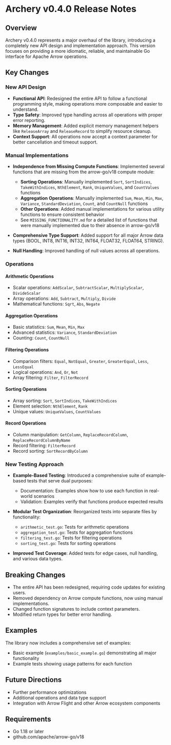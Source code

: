 # Archery v0.4.0 Release Notes

## Overview

Archery v0.4.0 represents a major overhaul of the library, introducing a completely new API design and implementation approach. This version focuses on providing a more idiomatic, reliable, and maintainable Go interface for Apache Arrow operations.

## Key Changes

### New API Design

- **Functional API**: Redesigned the entire API to follow a functional programming style, making operations more composable and easier to understand.
- **Type Safety**: Improved type handling across all operations with proper error reporting.
- **Memory Management**: Added explicit memory management helpers like `ReleaseArray` and `ReleaseRecord` to simplify resource cleanup.
- **Context Support**: All operations now accept a context parameter for better cancellation and timeout support.

### Manual Implementations

- **Independence from Missing Compute Functions**: Implemented several functions that are missing from the arrow-go/v18 compute module:
  - **Sorting Operations**: Manually implemented `Sort`, `SortIndices`, `TakeWithIndices`, `NthElement`, `Rank`, `UniqueValues`, and `CountValues` functions
  - **Aggregation Operations**: Manually implemented `Sum`, `Mean`, `Min`, `Max`, `Variance`, `StandardDeviation`, `Count`, and `CountNull` functions
  - **Other Operations**: Added manual implementations for various utility functions to ensure consistent behavior
  - See `MISSING_FUNCTIONALITY.md` for a detailed list of functions that were manually implemented due to their absence in arrow-go/v18

- **Comprehensive Type Support**: Added support for all major Arrow data types (BOOL, INT8, INT16, INT32, INT64, FLOAT32, FLOAT64, STRING).
- **Null Handling**: Improved handling of null values across all operations.

### Operations

#### Arithmetic Operations

- Scalar operations: `AddScalar`, `SubtractScalar`, `MultiplyScalar`, `DivideScalar`
- Array operations: `Add`, `Subtract`, `Multiply`, `Divide`
- Mathematical functions: `Sqrt`, `Abs`, `Negate`

#### Aggregation Operations

- Basic statistics: `Sum`, `Mean`, `Min`, `Max`
- Advanced statistics: `Variance`, `StandardDeviation`
- Counting: `Count`, `CountNull`

#### Filtering Operations

- Comparison filters: `Equal`, `NotEqual`, `Greater`, `GreaterEqual`, `Less`, `LessEqual`
- Logical operations: `And`, `Or`, `Not`
- Array filtering: `Filter`, `FilterRecord`

#### Sorting Operations

- Array sorting: `Sort`, `SortIndices`, `TakeWithIndices`
- Element selection: `NthElement`, `Rank`
- Unique values: `UniqueValues`, `CountValues`

#### Record Operations

- Column manipulation: `GetColumn`, `ReplaceRecordColumn`, `ReplaceRecordColumnByName`
- Record filtering: `FilterRecord`
- Record sorting: `SortRecordByColumn`

### New Testing Approach

- **Example-Based Testing**: Introduced a comprehensive suite of example-based tests that serve dual purposes:
  - Documentation: Examples show how to use each function in real-world scenarios
  - Validation: Examples verify that functions produce expected results

- **Modular Test Organization**: Reorganized tests into separate files by functionality:
  - `arithmetic_test.go`: Tests for arithmetic operations
  - `aggregation_test.go`: Tests for aggregation functions
  - `filtering_test.go`: Tests for filtering operations
  - `sorting_test.go`: Tests for sorting operations

- **Improved Test Coverage**: Added tests for edge cases, null handling, and various data types.

## Breaking Changes

- The entire API has been redesigned, requiring code updates for existing users.
- Removed dependency on Arrow compute functions, now using manual implementations.
- Changed function signatures to include context parameters.
- Modified return types for better error handling.

## Examples

The library now includes a comprehensive set of examples:

- Basic example (`examples/basic_example.go`) demonstrating all major functionality
- Example tests showing usage patterns for each function

## Future Directions

- Further performance optimizations
- Additional operations and data type support
- Integration with Arrow Flight and other Arrow ecosystem components

## Requirements

- Go 1.18 or later
- github.com/apache/arrow-go/v18

